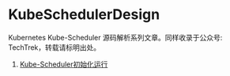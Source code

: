 # KubeSchedulerDesign
Kubernetes Kube-Scheduler 源码解析系列文章。同样收录于公众号: TechTrek，转载请标明出处。

1. [Kube-Scheduler初始化运行](https://github.com/kerthcet/KubernetesSchedulingDesign/blob/main/RunCommand.md)
